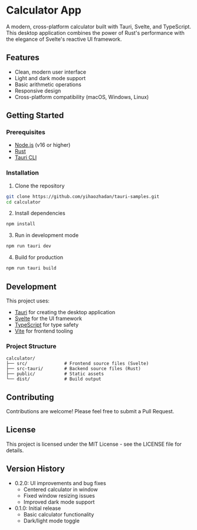 # Calculator App

A modern, cross-platform calculator built with Tauri, Svelte, and TypeScript. This desktop application combines the power of Rust's performance with the elegance of Svelte's reactive UI framework.

## Features

- Clean, modern user interface
- Light and dark mode support
- Basic arithmetic operations
- Responsive design
- Cross-platform compatibility (macOS, Windows, Linux)

## Getting Started

### Prerequisites

- [Node.js](https://nodejs.org/) (v16 or higher)
- [Rust](https://www.rust-lang.org/tools/install)
- [Tauri CLI](https://tauri.app/v1/guides/getting-started/prerequisites)

### Installation

1. Clone the repository
```bash
git clone https://github.com/yihaozhadan/tauri-samples.git
cd calculator
```

2. Install dependencies
```bash
npm install
```

3. Run in development mode
```bash
npm run tauri dev
```

4. Build for production
```bash
npm run tauri build
```

## Development

This project uses:
- [Tauri](https://tauri.app/) for creating the desktop application
- [Svelte](https://svelte.dev/) for the UI framework
- [TypeScript](https://www.typescriptlang.org/) for type safety
- [Vite](https://vitejs.dev/) for frontend tooling

### Project Structure

```
calculator/
├── src/              # Frontend source files (Svelte)
├── src-tauri/        # Backend source files (Rust)
├── public/           # Static assets
└── dist/             # Build output
```

## Contributing

Contributions are welcome! Please feel free to submit a Pull Request.

## License

This project is licensed under the MIT License - see the LICENSE file for details.

## Version History

- 0.2.0: UI improvements and bug fixes
  - Centered calculator in window
  - Fixed window resizing issues
  - Improved dark mode support
- 0.1.0: Initial release
  - Basic calculator functionality
  - Dark/light mode toggle
